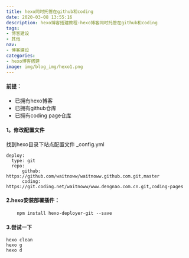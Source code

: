 ```yaml
---
title: hexo同时托管在github和coding
date: 2020-03-08 13:55:16
description: hexo博客搭建教程-hexo博客同时托管在github和coding
tags:
- 博客建设
- 其他
nav:
- 博客建设
categories:
- hexo博客搭建
image: img/blog_img/hexo1.png
---
```

#### 前提：
- 已拥有hexo博客
- 已拥有github仓库
- 已拥有coding page仓库
#### 1。修改配置文件
找到hexo目录下站点配置文件 _config.yml
```
deploy:
  type: git
  repo:
      github: https://github.com/waitnoww/waitnoww.github.com.git,master
      coding: https://git.coding.net/waitnoww/www.dengnao.com.cn.git,coding-pages
```
#### 2.hexo安装部署插件：
```
    npm install hexo-deployer-git --save
```
#### 3.尝试一下
```
hexo clean
hexo g
hexo d
```
